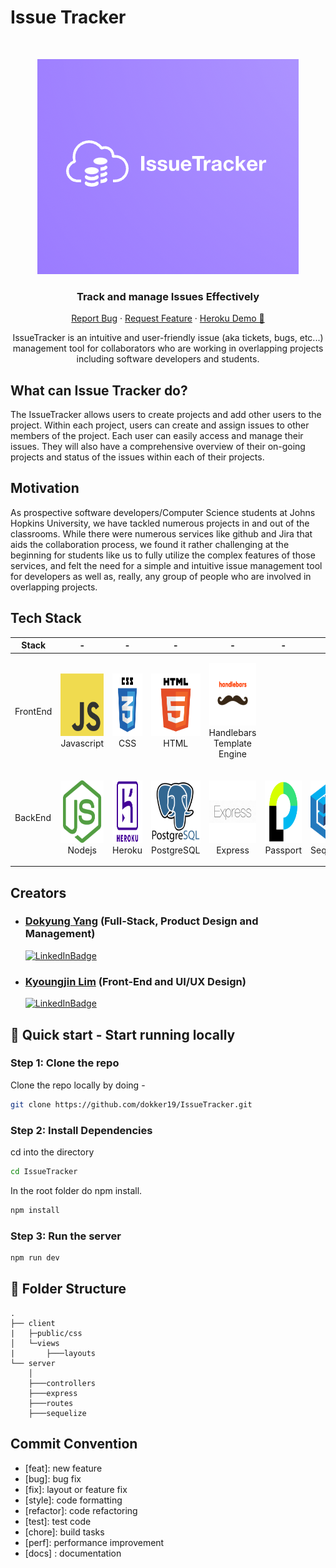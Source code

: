 # Issue Tracker 
<br />
<p align="center">
    <img src="./assets/logo.png">
    <h3 align="center">Track and manage Issues Effectively</h3>

  <p align="center">
    <a href="mailto:klim30@jh.edu?subject=Mail from Our Site">Report Bug</a>
    ·
    <a href="mailto:dyang40@jh.edu?subject=Mail from Our Site">Request Feature</a>
    ·
    <a href="https://issue-track3r.herokuapp.com">Heroku Demo 🚀</a>
  </p>
      <p align="center">  IssueTracker is an intuitive and user-friendly issue (aka tickets, bugs, etc...) management tool for collaborators who are working in overlapping projects including software developers and students. </p>
</p>

## What can Issue Tracker do?
The IssueTracker allows users to create projects and add other users to the project. Within each project, users can create and assign issues to other members of the project. Each user can easily access and manage their issues. They will also have a comprehensive overview of their on-going projects and status of the issues within each of their projects. 

## Motivation 
As prospective software developers/Computer Science students at Johns Hopkins University, we have tackled numerous projects in and out of the classrooms. While there were numerous services like github and Jira that aids the collaboration process, we found it rather challenging at the beginning for students like us to fully utilize the complex features of those services, and felt the need for a simple and intuitive issue management tool for developers as well as, really, any group of people who are involved in overlapping projects. 

## Tech Stack

| Stack   | -                                                                                                   | -                                                                                                  | -                                                                                                 | -                                                                                                | -                                                                                                                | -                                                                                                   |                                                       
| -------- | -------------------------------------------------------------------------------------------------- | ------------------------------------------------------------------------------------------------- | ------------------------------------------------------------------------------------------------ | ---------------------------------------------------------------------------------------------------------------- | --------------------------------------------------------------------------------------------------- | --------------------------------------------------------------------------------------------------- | 
| FrontEnd | <p align="center"><img src="./assets/JS-logo.png" width="100" height="100"> <br />Javascript</p> | <p align="center"><img src="./assets/css-logo.png" width="100" height="100"> <br />CSS</p>  | <p align="center"><img src="./assets/html-logo.png" width="100" height="100"> <br />HTML</p>   | <p align="center"><img src="./assets/handlebars-logo.png" width="100" height="100"> <br />Handlebars Template Engine</p> |      |
| BackEnd  | <p align="center"><img src="./assets/node-logo.png" width="100" height="100"> <br />Nodejs</p>   | <p align="center"><img src="./assets/heroku-logo.png" width="100" height="100"> <br />Heroku</p> | <p align="center"><img src="./assets/postgresql-logo.png" width="100" height="100"> <br />PostgreSQL</p> | <p align="center"><img src="./assets/express-logo.png" width="100" height="100"> <br />Express</p>               | <p align="center"><img src="./assets/passport-logo.png" width="100" height="100"> <br />Passport</p> |<p align="center"><img src="./assets/sequelize-logo.png" width="100" height="100"> <br />Sequelize</p> | 


## Creators 

-  ### [Dokyung Yang](https://github.com/dokker19) (Full-Stack, Product Design and Management)
    [![LinkedInBadge](https://img.shields.io/badge/LinkedIn-blue?style=flat&logo=linkedin&labelColor=blue)](https://www.linkedin.com/in/dokyung-yang-679a1b19a/)

- ### [Kyoungjin Lim](https://github.com/jinny0909) (Front-End and UI/UX Design)
    [![LinkedInBadge](https://img.shields.io/badge/LinkedIn-blue?style=flat&logo=linkedin&labelColor=blue)](https://www.linkedin.com/in/kyoungjin-lim-549173205/)

## :rocket: Quick start - Start running locally

### Step 1: Clone the repo
Clone the repo locally by doing -

```sh
git clone https://github.com/dokker19/IssueTracker.git
```

### Step 2: Install Dependencies
cd into the directory

```sh
cd IssueTracker
```

In the root folder do npm install.
```sh
npm install

```

### Step 3: Run the server 
```sh
npm run dev
```


## :open_file_folder: Folder Structure 
        
    .
    ├── client
    |   ├─public/css
    │   └─views 
    |       ├───layouts
    └── server
        │
        ├───controllers
        ├───express
        ├───routes
        ├───sequelize 

## **Commit Convention**

- [feat]: new feature
- [bug]: bug fix
- [fix]: layout or feature fix 
- [style]: code formatting
- [refactor]: code refactoring 
- [test]: test code 
- [chore]: build tasks 
- [perf]: performance improvement
- [docs] : documentation
